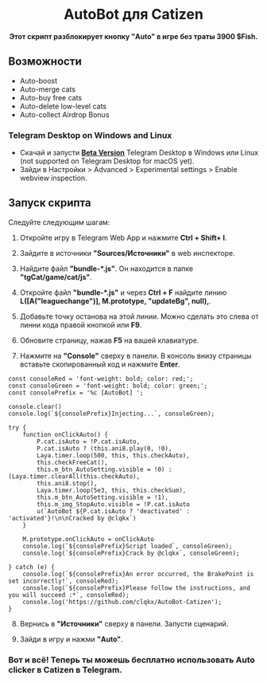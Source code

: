 <br>

<div align="center">


  <h1 align="center">AutoBot для Catizen</h1>
  
  <p align="center">
    <strong>Этот скрипт разблокирует кнопку "Auto" в игре без траты 3900 $Fish.</strong>
  </p>
 
</div>

## Возможности
- Auto-boost
- Auto-merge cats
- Auto-buy free cats
- Auto-delete low-level cats
- Auto-collect Airdrop Bonus


### Telegram Desktop on Windows and Linux
- Скачай и запусти **[Beta Version](https://desktop.telegram.org/changelog#beta-version)** Telegram Desktop в Windows или Linux (not supported on Telegram Desktop for macOS yet).
- Зайди в Настройки > Advanced > Experimental settings > Enable webview inspection.


## Запуск скрипта

Следуйте следующим шагам:

1. Откройте игру в Telegram Web App и нажмите **Ctrl + Shift+ I**.

2. Зайдите в источники **"Sources/Источники"** в web инспекторе.

3. Найдите файл **"bundle-*.js"**. Он находится в папке **"tgCat/game/cat/js"**.

4. Откройте файл **"bundle-*.js"** и через **Ctrl + F** найдите линию **L([A("leaguechange")], M.prototype, "updateBg", null),**.

5. Добавьте точку останова на этой линии. Можно сделать это слева от линни кода правой кнопкой или **F9**.

6. Обновите страницу, нажав **F5** на вашей клавиатуре.

7. Нажмите на **"Console"** сверху в панели. В консоль внизу страницы вставьте скопированный код и нажмите **Enter**.

```
const consoleRed = 'font-weight: bold; color: red;';
const consoleGreen = 'font-weight: bold; color: green;';
const consolePrefix = '%c [AutoBot] ';

console.clear()
console.log(`${consolePrefix}Injecting...`, consoleGreen);

try {
    function onClickAuto() {
        P.cat.isAuto = !P.cat.isAuto,
        P.cat.isAuto ? (this.ani8.play(0, !0),
        Laya.timer.loop(500, this, this.checkAuto),
        this.checkFreeCat(),
        this.m_btn_AutoSetting.visible = !0) : (Laya.timer.clearAll(this.checkAuto),
        this.ani8.stop(),
        Laya.timer.loop(5e3, this, this.checkSum),
        this.m_btn_AutoSetting.visible = !1),
        this.m_img_StopAuto.visible = !P.cat.isAuto
        u(`AutoBot ${P.cat.isAuto ? 'deactivated' : 'activated'}!\n\nCracked by @clqkx`)
    }
    
    M.prototype.onClickAuto = onClickAuto
    console.log(`${consolePrefix}Script loaded`, consoleGreen);
    console.log(`${consolePrefix}Crack by @clqkx`, consoleGreen);

} catch (e) {
    console.log(`${consolePrefix}An error occurred, the BrakePoint is set incorrectly!`, consoleRed);
    console.log(`${consolePrefix}Please follow the instructions, and you will succeed :*`, consoleRed);
    console.log('https://github.com/clqkx/AutoBot-Catizen');
}
```
8. Вернись в **"Источники"** сверху в панели. Запусти сценарий.

9. Зайди в игру и нажми **"Auto"**.
   
### Вот и всё! Теперь ты можешь бесплатно использовать Auto clicker в Catizen в Telegram.

